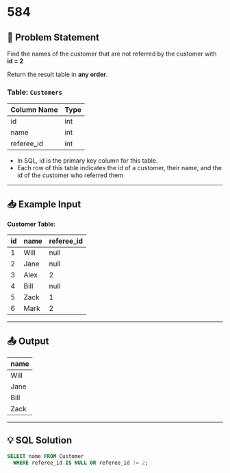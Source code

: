 # 584

## 📝 Problem Statement

Find the names of the customer that are not referred by the customer with **id = 2**

Return the result table in **any order**.

### Table: `Customers`

| Column Name | Type  |
|-------------|-------|
| id          | int   |
| name        | int   |
| referee_id  | int   |

- In SQL, id is the primary key column for this table.
- Each row of this table indicates the id of a customer, their name, and the id of the customer 
  who referred them

---

## 📥 Example Input

**Customer Table:**

| id | name | referee_id |
|----|------|------------|
| 1  | Will | null       |
| 2  | Jane | null       |
| 3  | Alex | 2          |
| 4  | Bill | null       |
| 5  | Zack | 1          |
| 6  | Mark | 2          |

---

## 📤 Output

| name |
|------|
| Will |
| Jane |
| Bill |
| Zack |

---

## 💡 SQL Solution

```sql
SELECT name FROM Customer 
  WHERE referee_id IS NULL OR referee_id != 2;
